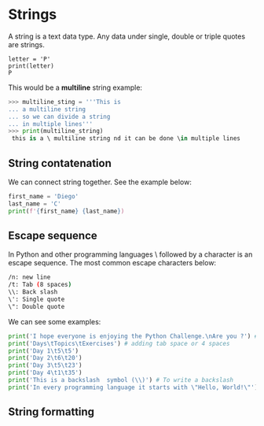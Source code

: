 # Strings
A string is a text data type. Any data under single, double or triple quotes are strings.
```
letter = 'P'
print(letter)
P
```
This would be a **multiline** string example:
```py
>>> multiline_sting = '''This is
... a multiline string
... so we can divide a string
... in multiple lines'''
>>> print(multiline_string)
 this is a \ multiline string nd it can be done \in multiple lines
```

## String contatenation
We can connect string together. See the example below:
```py
first_name = 'Diego'
last_name = 'C'
print(f'{first_name} {last_name})
```
## Escape sequence
In Python and other programming languages \ followed by a character is an escape sequence. The most common escape characters below:
```bash
/n: new line
/t: Tab (8 spaces)
\\: Back slash
\': Single quote
\": Double quote
```
We can see some examples:
```py
print('I hope everyone is enjoying the Python Challenge.\nAre you ?') # line break
print('Days\tTopics\tExercises') # adding tab space or 4 spaces 
print('Day 1\t5\t5')
print('Day 2\t6\t20')
print('Day 3\t5\t23')
print('Day 4\t1\t35')
print('This is a backslash  symbol (\\)') # To write a backslash
print('In every programming language it starts with \"Hello, World!\"') # to write a double quote inside a single quote
```

## String formatting
